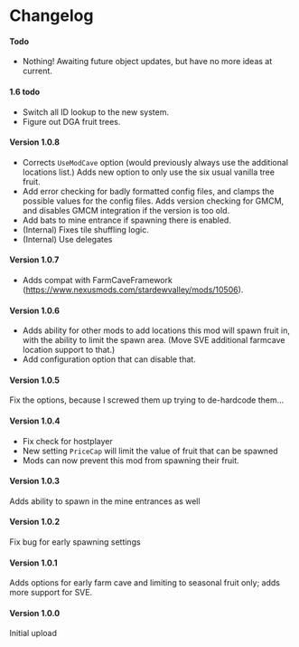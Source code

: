 ﻿Changelog
======
#### Todo

* Nothing! Awaiting future object updates, but have no more ideas at current.

#### 1.6 todo
* Switch all ID lookup to the new system.
* Figure out DGA fruit trees.
<!-- bat eyes for custom locations? -->

#### Version 1.0.8

* Corrects `UseModCave` option (would previously always use the additional locations list.) Adds new option to only use the six usual vanilla tree fruit.
* Add error checking for badly formatted config files, and clamps the possible values for the config files. Adds version checking for GMCM, and disables GMCM integration if the version is too old.
* Add bats to mine entrance if spawning there is enabled.
* (Internal) Fixes tile shuffling logic.
* (Internal) Use delegates

#### Version 1.0.7

* Adds compat with FarmCaveFramework (https://www.nexusmods.com/stardewvalley/mods/10506).

#### Version 1.0.6

* Adds ability for other mods to add locations this mod will spawn fruit in, with the ability to limit the spawn area. (Move SVE additional farmcave location support to that.) 
* Add configuration option that can disable that.

#### Version 1.0.5

Fix the options, because I screwed them up trying to de-hardcode them...

#### Version 1.0.4

* Fix check for hostplayer
* New setting `PriceCap` will limit the value of fruit that can be spawned
* Mods can now prevent this mod from spawning their fruit.

#### Version 1.0.3

Adds ability to spawn in the mine entrances as well

#### Version 1.0.2

Fix bug for early spawning settings

#### Version 1.0.1

Adds options for early farm cave and limiting to seasonal fruit only; adds more support for SVE.

#### Version 1.0.0

Initial upload

